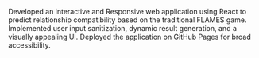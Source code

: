 Developed an interactive and Responsive web application using React to predict relationship compatibility based on the traditional FLAMES game. Implemented user input sanitization, dynamic result generation, and a visually appealing UI. Deployed the application on GitHub Pages for broad accessibility.
